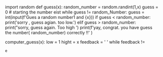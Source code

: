 import random
def guess(x):
  random_number = random.randint(1,x)
  guess = 0 # starting  the number eist 
  while guess != random_Number:
    guess = int(input(f'Gues a random number1 and {x}))
    if guess < random_number:
      print('sorry , guess agian. too low.')
    elif guess > random_number:
      print("sorry, guess again. Too high ')
  print(f'yay, congrat. you have guess the number{ random_number) 
    correctly !!' )


computer_guess(x):
low = 1 
hight = x 
feedback = ' ' 
while feedback != 
    
    e